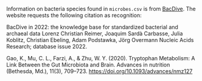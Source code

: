 Information on bacteria species found in `microbes.csv` is from [BacDive](https://bacdive.dsmz.de/). The website requests the following citation as recognition:

BacDive in 2022: the knowledge base for standardized bacterial and archaeal data
Lorenz Christian Reimer, Joaquim Sardà Carbasse, Julia Koblitz, Christian Ebeling, Adam Podstawka, Jörg Overmann
Nucleic Acids Research; database issue 2022.

Gao, K., Mu, C. L., Farzi, A., & Zhu, W. Y. (2020). Tryptophan Metabolism: A Link Between the Gut Microbiota and Brain. Advances in nutrition (Bethesda, Md.), 11(3), 709–723. https://doi.org/10.1093/advances/nmz127